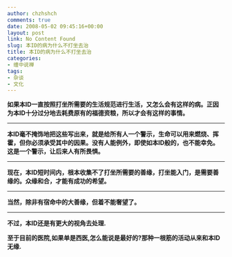 ```yaml
---
author: chzhshch
comments: true
date: 2008-05-02 09:45:16+00:00
layout: post
link: No Content Found
slug: 本ID的病为什么不打坐去治
title: 本ID的病为什么不打坐去治
categories:
- 缠中说禅
tags:
- 杂谈
- 文化
---
```


			

**如果本ID一直按照打坐所需要的生活规范进行生活，又怎么会有这样的病。正因为本ID十分过分地去耗费原有的福德资粮，所以才会有这样的事情。**

** **

**本ID毫不掩饰地把这些写出来，就是给所有人一个警示，生命可以用来燃烧、挥霍，但你必须承受其中的因果。没有人能例外，即使如本ID般的，也不能幸免。这是一个警示，让后来人有所畏惧。**

** **

**现在，本ID短时间内，根本收集不了打坐所需要的善缘，打坐能入门，是需要善缘的。众缘和合，才能有成功的希望。**

** **

**当然，除非有宿命中的大善缘，但着不能奢望了。**

** **

**不过，本ID还是有更大的视角去处理.**

**至于目前的医院,如果单是西医,怎么能说是最好的?那种一根筋的活动从来和本ID无缘.**
